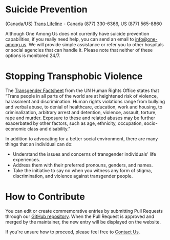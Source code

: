 # Suicide Prevention

(Canada/US) [Trans Lifeline](https://translifeline.org/) - Canada (877) 330-6366, US (877) 565-8860  

Although One Among Us does not currently have suicide prevention capabilities, if you really need help, you can send an email to [info@one-among.us](mailto:info@one-among.us). We will provide simple assistance or refer you to other hospitals or social agencies that can handle it. Please note that neither of these options is monitored 24/7.  


# Stopping Transphobic Violence

The [Transgender Factsheet](https://www.unfe.org/wp-content/uploads/2019/03/Transgender_Factsheet_English.pdf) from the UN Human Rights Office states that “Trans people in all parts of the world are at heightened risk of violence, harassment and discrimination.
Human rights violations range from bullying and verbal abuse, to denial of healthcare, education, work and housing, to criminalization, arbitrary arrest and detention, violence, assault, torture, rape and murder.
Exposure to these and related abuses may be further exacerbated by other factors, such as age, ethnicity, occupation, socio-economic class and disability."  

In addition to advocating for a better social environment, there are many things that an individual can do:

- Understand the issues and concerns of transgender individuals' life experiences.  
- Address them with their preferred pronouns, genders, and names.  
- Take the initiative to say no when you witness any form of stigma, discrimination, and violence against transgender people.  

# How to Contribute

You can edit or create commemorative entries by submitting Pull Requests through our [GitHub repository](https://github.com/one-among-us/data).
When the Pull Request is approved and merged by the maintainer, the new entry will be displayed on the website.  

If you're unsure how to proceed, please feel free to [Contact Us](/about).

